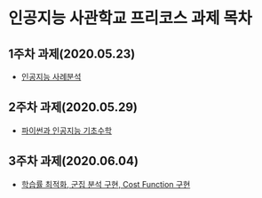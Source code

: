 # 인공지능 사관학교 프리코스 과제 목차

## 1주차 과제(2020.05.23)
- [인공지능 사례분석](https://github.com/koreawoong/koreawoong/blob/master/%EC%9D%B8%EA%B3%B5%EC%A7%80%EB%8A%A5%20%EC%82%AC%EA%B4%80%ED%95%99%EA%B5%90%20Pre%20Course%201%EC%A3%BC%EC%B0%A8%20%EA%B3%BC%EC%A0%9C.ipynb)
## 2주차 과제(2020.05.29)
- [파이썬과 인공지능 기초수학](https://github.com/koreawoong/koreawoong/blob/master/%EC%9D%B8%EA%B3%B5%EC%A7%80%EB%8A%A5%20%EC%82%AC%EA%B4%80%ED%95%99%EA%B5%90%20Pre%20Course%202%EC%A3%BC%EC%B0%A8%20%EA%B3%BC%EC%A0%9C.ipynb)
## 3주차 과제(2020.06.04)
- [학습률 최적화, 군집 분석 구현, Cost Function 구현](https://github.com/koreawoong/koreawoong/blob/master/%EC%9D%B8%EA%B3%B5%EC%A7%80%EB%8A%A5%20%EC%82%AC%EA%B4%80%ED%95%99%EA%B5%90%20Pre%20Course%203%EC%A3%BC%EC%B0%A8%20%EA%B3%BC%EC%A0%9C.ipynb)
